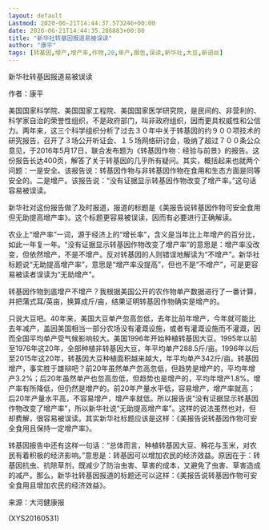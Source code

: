 ```yaml
---
layout: default
Lastmod: 2020-06-21T14:44:37.573246+00:00
date: 2020-06-21T14:44:35.286883+00:00
title: "新华社转基因报道易被误读"
author: "康平"
tags: [转基因,增产,增产率,作物,20,单产,报告,误读,新华社,大豆,新语丝]
---
```


新华社转基因报道易被误读

作者：康平

美国国家科学院、美国国家工程院、美国国家医学研究院，是民间的、非营利的、科学家自治的荣誉性组织，不是政府部门，叫非政府组织，因而更具权威性和公信力。两年来，这三个科学组织分析了过去３０年中关于转基因的约９００项技术的研究报告，召开了３场公开听证会、１５场网络研讨会，吸纳了超过７００条公众意见，于2016年5月17日，联合发布题为《转基因作物：经验与前景》的报告。这份报告长达400页，解答了关于转基因的几乎所有疑问。其实，概括起来也就两个问题：一是安全。该报告说：转基因作物与非转基因作物在食用和生态方面是同等安全的。二是增产。该报告说：“没有证据显示转基因作物改变了增产率。”这句话容易被误读。

新华社对这份报告做了及时报道，报道的标题是《美报告说转基因作物可安全食用但无助提高增产率》。这个标题更容易被误读，因而有必要进行正确解读。

农业上“增产率”一词，源于经济上的“增长率”，含义是当年比上年增产的百分比，如此一年复一年。“没有证据显示转基因作物改变了增产率”的意思是：增产率没改变，但依然增产，不是不增产。反对转基因的人则错误地解读为“不增产”。新华社标题说“无助提高增产率”，意思是“增产率没提高”，但也不是“不增产”，可是更容易被读者误读为“无助增产”。

转基因作物到底增产不增产？我根据美国公开的农作物单产数据进行了一番计算，并把蒲式耳/英亩，换算成斤/亩，结果证明转基因作物确实是增产的。

只说大豆吧。40年来，美国大豆单产忽高忽低，去年比前年增产，今年就可能比去年减产，盖因美国相当一部分农场没有灌溉设施，或者有灌溉设施而不灌溉，因而全国平均单产受气候影响较大。美国1996年开始种植转基因大豆。1995年以前至1976年这20年，全部种植非转基因大豆，年平均单产288.5斤/亩。1996年以后至2015年这20年，转基因大豆种植面积越来越大，年平均单产342斤/亩。转基因增产，事实胜于雄辩吧？前20年虽然单产忽高忽低，但趋势是增产的，平均年增产3.2%；后20年虽然单产也忽高忽低，但趋势也是增产的，平均年增产1.8%。增产率有所降低，但仍然是增产的。前20年产量水平低，容易增产，增产率就高；后20年产量水平高，不容易增产，增产率就低。所以报告说“没有证据显示转基因作物改变了增产率”，所以新华社说“无助提高增产率”。这样的说法虽然也对，但却费解，很容易被误读。其实新华社标题应该是这样：《美报告说转基因作物可安全食用且保持一定增产率》。

转基因报告中还有这样一句话：“总体而言，种植转基因大豆、棉花与玉米，对农民有着积极的经济影响。”意思是：转基因可以增加农民的经济效益。原因在于：转基因抗虫、抗除草剂，既减少了防治虫害、草害的成本，又避免了虫害、草害造成的减产。那么，新华社转基因报道的标题还可以这样：《美报告说转基因作物可安全食用且增加农民的经济效益》。

来源：大河健康报

(XYS20160531)

